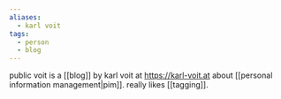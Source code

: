 ```yaml
---
aliases:
  - karl voit
tags:
  - person
  - blog
---
```

public voit is a [[blog]] by karl voit at https://karl-voit.at about [[personal information management|pim]]. 
really likes [[tagging]].